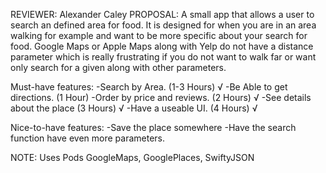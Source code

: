 REVIEWER: Alexander Caley
PROPOSAL: A small app that allows a user to search an defined area for food. It is designed for when you are in an area walking for example
and want to be more specific about your search for food. Google Maps or Apple Maps along with Yelp do not have a distance parameter
which is really frustrating if you do not want to walk far or want only search for a given along with other parameters.


Must-have features:
-Search by Area. (1-3 Hours) √
-Be Able to get directions. (1 Hour) 
-Order by price and reviews. (2 Hours) √
-See details about the place (3 Hours) √
-Have a useable UI. (4 Hours) √

Nice-to-have features:
-Save the place somewhere
-Have the search function have even more parameters.

NOTE: Uses Pods GoogleMaps, GooglePlaces, SwiftyJSON

